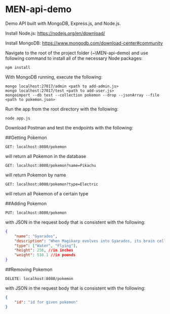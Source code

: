 # MEN-api-demo
Demo API built with MongoDB, Express.js, and Node.js.

Install Node.js:
https://nodejs.org/en/download/

Install MongoDB:
https://www.mongodb.com/download-center#community

Navigate to the root of the project folder (~\MEN-api-demo) and use following command to
install all of the necessary Node packages:
```
npm install
```

With MongoDB running, execute the following:
```
mongo localhost:27017/admin <path to add-admin.js>
mongo localhost:27017/test <path to add-user.js>
mongoimport --db test --collection pokemon --drop --jsonArray --file <path to pokemon.json>
```

Run the app from the root directory with the following:
```
node app.js
```

Download Postman and test the endpoints with the following:

##Getting Pokemon
```
GET: localhost:8080/pokemon
```
will return all Pokemon in the database

```
GET: localhost:8080/pokemon?name=Pikachu
```
will return Pokemon by name

```
GET: localhost:8080/pokemon?type=Electric
```
will return all Pokemon of a certain type

##Adding Pokemon
```
PUT: localhost:8080/pokemon
```
with JSON in the request body that is consistent with the following:
```JSON
{
    "name": "Gyarados",
    "description": "When Magikarp evolves into Gyarados, its brain cells undergo a structural transformation. It is said that this transformation is to blame for this Pokémon's wildly violent nature.",
    "type": ["Water", "Flying"],
    "height": 256, //in inches
    "weight": 518.1 //in pounds
}
```

##Removing Pokemon
```
DELETE: localhost:8080/pokemon
```
with JSON in the request body that is consistent with the following:
```JSON
{
    "id": "id for given pokemon"
}
```